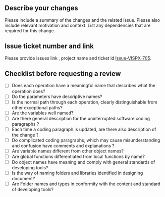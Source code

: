## Describe your changes

Please include a summary of the changes and the related issue. Please also include relevant motivation and context. List any dependencies that are required for this change.

## Issue ticket number and link

Please provide issues link , project name and ticket id [Issue-VISPX-705](https://jira.sotatek.com/browse/VISPX-705 "The best search engine for privacy").

## Checklist before requesting a review

- [ ] Does each operation have a meaningful name that describes what the operation does?
- [ ] Do the parameters have descriptive names?
- [ ] Is the normal path through each operation, clearly distinguishable from other exceptional paths?
- [ ] Are the variables well named?
- [ ] Are there general description for the uninterrupted software coding paragraphs ?
- [ ] Each time a coding paragraph is updated, are there also description of the change ?
- [ ] Do complicated coding paragraphs, which may cause misunderstanding and confusion have comments and explanations ?
- [ ] Are variable names different from other object names?
- [ ] Are global functions differentiated from local functions by name?
- [ ] Do object names have meaning and comply with general standards of developing tools?
- [ ] Is the way of naming folders and libraries identified in designing document?
- [ ] Are Folder names and types in conformity with the content and standard of developing tools?
